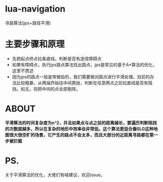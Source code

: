 # lua-navigation
寻路算法(jps+路径平滑)

# 主要步骤和原理
+ 先把起点终点拉条直线，判断是否有途径障碍点
+ 如果有障碍点，执行jps跳点算法找出路点，jps是常见的基于A*算法的优化，这里不赘述
+ 因为jps的路点一般是带锯齿的，我们需要做对路点进行平滑处理。目前的办法比较粗暴，从两端开始往中间靠拢，判断在任意两点之前拉直线是否有阻挡，如无，则把中间的点全部剔除。

# ABOUT
__平滑算法的时间复杂度为n^2，并且如果点与点之前的距离越长，要遍历判断阻挡的次数就越多，所以在复杂的地形中效率会非常低。这个算法更适合像SLG这种地图很大很空旷的场景，它产生的路点不会太多，而且大部分的近距离寻路都在第一步被拦截__

# PS.
关于平滑算法的优化，大佬们有啥建议，欢迎issue。